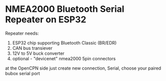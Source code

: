 # NMEA2000 Bluetooth Serial Repeater on ESP32

Repeater needs: 
1. ESP32 chip supporting Bluetooth Classic (BR/EDR)
2. CAN bus transiever
3. 12V to 5V buck converter
4. optional - "devicenet" nmea2000 5pin connectors

at the OpenCPN side just create new connection, Serial, choose your paired bubox serial port

